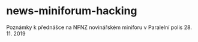 # news-miniforum-hacking
Poznámky k přednášce na NFNZ novinářském miniforu v Paralelní polis 28. 11. 2019

